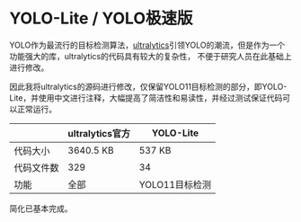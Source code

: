 # YOLO-Lite / YOLO极速版

YOLO作为最流行的目标检测算法，[ultralytics](https://github.com/ultralytics/ultralytics)引领YOLO的潮流，但是作为一个功能强大的库，ultralytics的代码具有较大的复杂性，
不便于研究人员在此基础上进行修改。

因此我将ultralytics的源码进行修改，仅保留YOLO11目标检测的部分，即YOLO-Lite，并使用中文进行注释，大幅提高了简洁性和易读性，并经过测试保证代码可以正常运行。

|          | ultralytics官方 | YOLO-Lite |
|----------|----------|----------|
| 代码大小     | 3640.5 KB   | 537 KB    |
| 代码文件数   | 329      | 34       |
| 功能     | 全部     | YOLO11目标检测 |

简化已基本完成。
